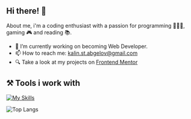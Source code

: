 ## Hi there! 👋
About me, i'm a coding enthusiast with a passion for programming 👨🏽‍💻, gaming 🎮 and reading 📚.

- 🔭 I’m currently working on becoming Web Developer.
- 📫 How to reach me: kalin.st.abgelov@gmail.com
- 🔍 Take a look at my projects on [Frontend Mentor](https://www.frontendmentor.io/profile/kalin-angelov)

## ⚒️ Tools i work with
[![My Skills](https://skillicons.dev/icons?i=vscode,js,html,css,sass,tailwindcss,vite,react,redux,nodejs,mongodb,npm&theme=light)](https://skillicons.dev)

![Top Langs](https://github-readme-stats.vercel.app/api/top-langs/?username=kalin-angelov&layout=compact&theme=dark)
